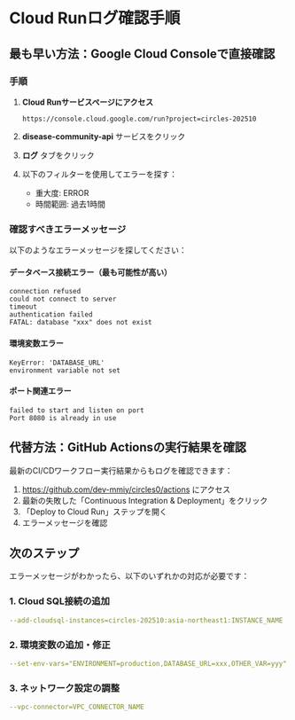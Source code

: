 # Cloud Runログ確認手順

## 最も早い方法：Google Cloud Consoleで直接確認

### 手順

1. **Cloud Runサービスページにアクセス**
   ```
   https://console.cloud.google.com/run?project=circles-202510
   ```

2. **disease-community-api** サービスをクリック

3. **ログ** タブをクリック

4. 以下のフィルターを使用してエラーを探す：
   - 重大度: ERROR
   - 時間範囲: 過去1時間

### 確認すべきエラーメッセージ

以下のようなエラーメッセージを探してください：

#### データベース接続エラー（最も可能性が高い）
```
connection refused
could not connect to server
timeout
authentication failed
FATAL: database "xxx" does not exist
```

#### 環境変数エラー
```
KeyError: 'DATABASE_URL'
environment variable not set
```

#### ポート関連エラー
```
failed to start and listen on port
Port 8080 is already in use
```

## 代替方法：GitHub Actionsの実行結果を確認

最新のCI/CDワークフロー実行結果からもログを確認できます：

1. https://github.com/dev-mmiy/circles0/actions にアクセス
2. 最新の失敗した「Continuous Integration & Deployment」をクリック
3. 「Deploy to Cloud Run」ステップを開く
4. エラーメッセージを確認

## 次のステップ

エラーメッセージがわかったら、以下のいずれかの対応が必要です：

### 1. Cloud SQL接続の追加
```yaml
--add-cloudsql-instances=circles-202510:asia-northeast1:INSTANCE_NAME
```

### 2. 環境変数の追加・修正
```yaml
--set-env-vars="ENVIRONMENT=production,DATABASE_URL=xxx,OTHER_VAR=yyy"
```

### 3. ネットワーク設定の調整
```yaml
--vpc-connector=VPC_CONNECTOR_NAME
```

